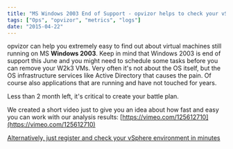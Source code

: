 ```yaml
---
title: "MS Windows 2003 End of Support - opvizor helps to check your vSphere"
tags: ["Ops", "opvizor", "metrics", "logs"]
date: "2015-04-22"
---
```


opvizor can help you extremely easy to find out about virtual machines still running on MS **Windows 2003**. Keep in mind that Windows 2003 is end of support this June and you might need to schedule some tasks before you can remove your W2k3 VMs. Very often it's not about the OS itself, but the OS infrastructure services like Active Directory that causes the pain. Of course also applications that are running and have not touched for years.

Less than 2 month left, it's critical to create your battle plan.

We created a short video just to give you an idea about how fast and easy you can work with our analysis results: [https://vimeo.com/125612710](https://vimeo.com/125612710)

[Alternatively, just register and check your vSphere environment in minutes](https://www.opvizor.com/register/ "Register – Sign up for the #1 VMware Health analyzer")
